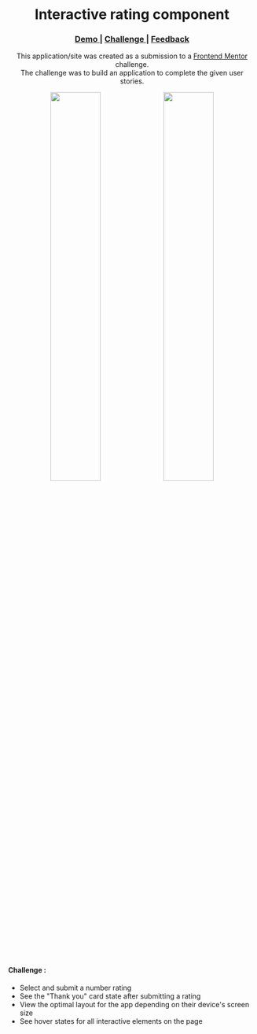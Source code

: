 <h1 align="center">Interactive rating component</h1>

<div align="center">
  <h3>
    <a href="#Link Demo">
      Demo
    </a>
    <span> | </span>
    <a href="https://www.frontendmentor.io/challenges/interactive-rating-component-koxpeBUmI">
      Challenge
    </a>
    <span> | </span>
    <a href="mailto: pangestu.ncp@gmail.com">
      Feedback
    </a>
  </h3>
</div>
<p align="center">This application/site was created as a submission to a <a href="https://www.frontendmentor.io/">Frontend Mentor</a> challenge.<br/> The challenge was to build an application to complete the given user stories.</p>

<div align="center" width="100%">
  <img src="https://res.cloudinary.com/dz209s6jk/image/upload/q_auto:good,w_900/Challenges/dm3s8oqtz0mwcaygqjhy.jpg" width="45%">
  <img src="https://res.cloudinary.com/dz209s6jk/image/upload/q_auto:good,w_900/Challenges/azuwlqhmt3ty3h0cfnnr.jpg" width="45%">
</div>

#### Challenge :

- Select and submit a number rating
- See the "Thank you" card state after submitting a rating
- View the optimal layout for the app depending on their device's screen size
- See hover states for all interactive elements on the page

